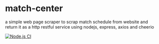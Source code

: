 # match-center
a simple web page scraper to scrap match schedule from website and return it as a http restful service using nodejs, express, axios and cheerio

[![Node.js CI](https://github.com/etammam/match-center/actions/workflows/node.js.yml/badge.svg)](https://github.com/etammam/match-center/actions/workflows/node.js.yml)
